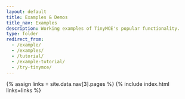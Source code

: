 ```yaml
---
layout: default
title: Examples & Demos
title_nav: Examples
description: Working examples of TinyMCE's popular functionality.
type: folder
redirect_from:
  - /example/
  - /examples/
  - /tutorial/
  - /example-tutorial/
  - /try-tinymce/
---
```


{% assign links = site.data.nav[3].pages %}
{% include index.html links=links %}
